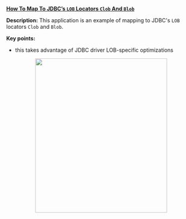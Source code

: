 **[How To Map To JDBC’s `LOB` Locators `Clob` And `Blob`](https://github.com/AnghelLeonard/Hibernate-SpringBoot/tree/master/HibernateSpringBootMappingLobToClobAndBlob)**
 
**Description:** This application is an example of mapping to JDBC's `LOB` locators `Clob` and `Blob`.

**Key points:**
- this takes advantage of JDBC driver LOB-specific optimizations
     
<a href="https://leanpub.com/java-persistence-performance-illustrated-guide"><p align="center"><img src="https://github.com/AnghelLeonard/Hibernate-SpringBoot/blob/master/Java%20Persistence%20Performance%20Illustrated%20Guide.jpg" height="410" width="350"/></p></a>
